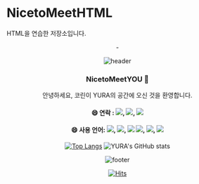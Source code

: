# NicetoMeetHTML
HTML을 연습한 저장소입니다.
<div align="center">-
  
![header](https://capsule-render.vercel.app/api?type=waving&color=gradient&height=150&section=header&text=YURA%20home&fontSize=40&animation=fadeIn)

  ### NicetoMeetYOU 👋 <!--#의 갯수=h의 숫자 EX)###=h3-->
안녕하세요, 코린이 YURA의 공간에 오신 것을 환영합니다.

  #### 😄 연락 : <a href="https://notefolio.net/"><img src="https://img.shields.io/badge/인스타그램-beige??style=for-the-badge&logo=Instagram&logoColor=E4405F"/></a>, <a href="https://notefolio.net/"><img src="https://img.shields.io/badge/블로그-beige??style=for-the-badge&logo=Storyblok&logoColor=09B3AF"/></a>, <a href="https://notefolio.net/"><img src="https://img.shields.io/badge/노션-beige??style=for-the-badge&logo=Notion&logoColor=#000000"/></a>

  #### 😄 사용 언어: <img src="https://img.shields.io/badge/포토샵-beige??style=for-the-badge&logo=Adobe Photoshop&logoColor=31A8FF"/>, <img src="https://img.shields.io/badge/일러스트레이터-beige??style=for-the-badge&logo=Adobe Illustrator&logoColor=FF9A00"/>, <img src="https://img.shields.io/badge/블렌더-beige??style=for-the-badge&logo=Blender&logoColor=F5792A"/> <img src="https://img.shields.io/badge/HTML5-beige??style=for-the-badge&logo=HTML5&logoColor=E34F26"/>, <img src="https://img.shields.io/badge/CSS3-beige??style=for-the-badge&logo=CSS3&logoColor=1572B6"/>, <img src="https://img.shields.io/badge/JS-beige??style=for-the-badge&logo=JavaScript&logoColor=F7DF1E"/>

[![Top Langs](https://github-readme-stats.vercel.app/api/top-langs/?username=anuraghazra)](https://github.com/anuraghazra/github-readme-stats)
![YURA's GitHub stats](https://github-readme-stats.vercel.app/api?username=ochor)


![footer](https://capsule-render.vercel.app/api?type=waving&color=gradient&height=150&section=footer&text=&fontSize=40&animation=fadeIn)

[![Hits](https://hits.seeyoufarm.com/api/count/incr/badge.svg?url=https%3A%2F%2Fgithub.com%2Fochor%2Fochor&count_bg=%233DACC8&title_bg=%23131313&icon=azurepipelines.svg&icon_color=%23E7E7E7&title=%EB%B0%A9%EB%AC%B8%EC%9E%90%EC%88%98&edge_flat=false)](https://hits.seeyoufarm.com)
</div>



<!--
**ochor/ochor** is a ✨ _special_ ✨ repository because its `README.md` (this file) appears on your GitHub profile.
Here are some ideas to get you started:
- 🔭 I’m currently working on ...
- 🌱 I’m currently learning ...
- 👯 I’m looking to collaborate on ...
- 🤔 I’m looking for help with ...
- 💬 Ask me about ...
- 📫 How to reach me: ...
- ⚡ Fun fact: ...
-->
